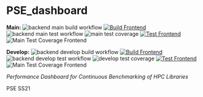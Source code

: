 # PSE_dashboard

**Main:** 
![backend main build workflow](https://github.com/pse-parkview/PSE_dashboard/actions/workflows/build_backend.yml/badge.svg?branch=main)
[![Build Frontend](https://github.com/pse-parkview/PSE_dashboard/actions/workflows/build_frontend.yml/badge.svg?branch=main)](https://github.com/pse-parkview/PSE_dashboard/actions/workflows/build_frontend.yml)
![backend main test workflow](https://github.com/pse-parkview/PSE_dashboard/actions/workflows/test_backend.yml/badge.svg?branch=main)
![main test coverage](https://gist.githubusercontent.com/tadachs/2f350a3c58fed9515b658495edc70191/raw/parkview_main_coverage.svg)
[![Test Frontend](https://github.com/pse-parkview/PSE_dashboard/actions/workflows/test_frontend.yml/badge.svg?branch=main)](https://github.com/pse-parkview/PSE_dashboard/actions/workflows/test_frontend.yml)
![Main Test Coverage Frontend](https://gist.githubusercontent.com/tadachs/2f350a3c58fed9515b658495edc70191/raw/parkview_main_frontend_coverage.svg)

**Develop:**
![backend develop build workflow](https://github.com/pse-parkview/PSE_dashboard/actions/workflows/build_backend.yml/badge.svg?branch=develop)
[![Build Frontend](https://github.com/pse-parkview/PSE_dashboard/actions/workflows/build_frontend.yml/badge.svg?branch=develop)](https://github.com/pse-parkview/PSE_dashboard/actions/workflows/build_frontend.yml)
![backend develop test workflow](https://github.com/pse-parkview/PSE_dashboard/actions/workflows/test_backend.yml/badge.svg?branch=develop)
![develop test coverage](https://gist.githubusercontent.com/tadachs/2f350a3c58fed9515b658495edc70191/raw/parkview_develop_coverage.svg)
[![Test Frontend](https://github.com/pse-parkview/PSE_dashboard/actions/workflows/test_frontend.yml/badge.svg?branch=develop)](https://github.com/pse-parkview/PSE_dashboard/actions/workflows/test_frontend.yml)
![Main Test Coverage Frontend](https://gist.githubusercontent.com/tadachs/2f350a3c58fed9515b658495edc70191/raw/parkview_develop_frontend_coverage.svg)


*Performance Dashboard for Continuous Benchmarking of HPC Libraries*

PSE SS21
